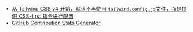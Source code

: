 - [从 Tailwind CSS v4 开始，默认不再使用 `tailwind.config.js`文件，而是提供 CSS-first 指令进行配置](https://stackoverflow.com/a/79454536)
- [GitHub Contribution Stats Generator](https://github-contrib-stats.vercel.app/)